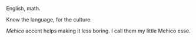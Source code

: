 English, math.

Know the language,
for the culture.

*Mehico* accent helps making it less boring.
I call them my little Mehico esse.